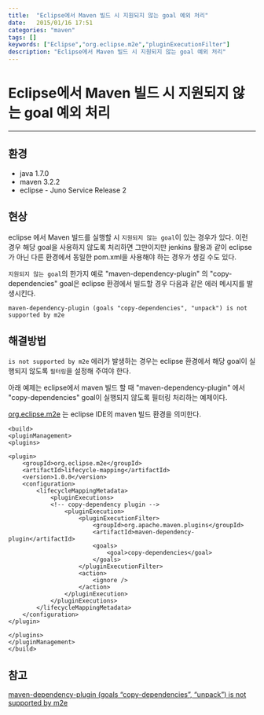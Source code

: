 ```yaml
---
title:  "Eclipse에서 Maven 빌드 시 지원되지 않는 goal 예외 처리"
date:   2015/01/16 17:51
categories: "maven"
tags: []
keywords: ["Eclipse","org.eclipse.m2e","pluginExecutionFilter"]
description: "Eclipse에서 Maven 빌드 시 지원되지 않는 goal 예외 처리"
---
```


# Eclipse에서 Maven 빌드 시 지원되지 않는 goal 예외 처리
---

## 환경

- java 1.7.0
- maven 3.2.2
- eclipse - Juno Service Release 2

## 현상

eclipse 에서 Maven 빌드를 실행할 시  `지원되지 않는 goal`이 있는 경우가 있다. 이런 경우 해당 goal을 사용하지 않도록 처리하면 그만이지만 jenkins 활용과 같이 eclipse 가 아닌 다른 환경에서 동일한 pom.xml을 사용해야 하는 경우가 생길 수도 있다. 

`지원되지 않는 goal`의 한가지 예로 "maven-dependency-plugin" 의 "copy-dependencies" goal은 eclipse 환경에서 빌드할 경우 다음과 같은 에러 메시지를 발생시킨다.

```
maven-dependency-plugin (goals "copy-dependencies", "unpack") is not supported by m2e
```

## 해결방법

`is not supported by m2e` 에러가 발생하는 경우는 eclipse 환경에서 해당 goal이 실행되지 않도록 `필터링`을 설정해 주여야 한다.

아래 예제는 eclipse에서 maven 빌드 할 때 "maven-dependency-plugin" 에서 "copy-dependencies" goal이 실행되지 않도록 필터링 처리하는 예제이다.

[org.eclipse.m2e](http://www.eclipse.org/m2e/) 는 eclipse IDE의 maven 빌드 환경을 의미한다.

```
<build>
<pluginManagement>
<plugins>

<plugin>
    <groupId>org.eclipse.m2e</groupId>
    <artifactId>lifecycle-mapping</artifactId>
    <version>1.0.0</version>
    <configuration>
        <lifecycleMappingMetadata>
            <pluginExecutions>
            <!-- copy-dependency plugin -->
                <pluginExecution>
                    <pluginExecutionFilter>
                        <groupId>org.apache.maven.plugins</groupId>
                        <artifactId>maven-dependency-plugin</artifactId>
                        <goals>
                            <goal>copy-dependencies</goal>
                        </goals>
                    </pluginExecutionFilter>
                    <action>
                        <ignore />
                    </action>
                </pluginExecution>
            </pluginExecutions>
        </lifecycleMappingMetadata>
    </configuration>
</plugin>

</plugins>
</pluginManagement>
</build>
```

## 참고

[maven-dependency-plugin (goals “copy-dependencies”, “unpack”) is not supported by m2e](https://stackoverflow.com/questions/8706017/maven-dependency-plugin-goals-copy-dependencies-unpack-is-not-supported-b)